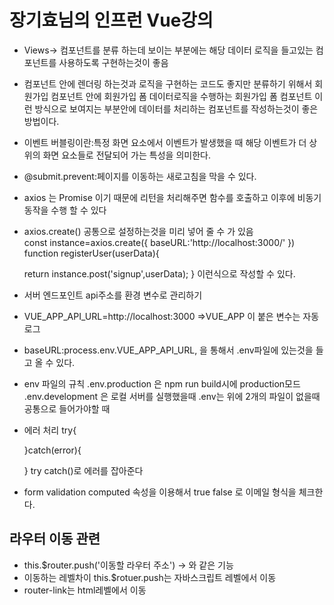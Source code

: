 # 장기효님의 인프런 Vue강의

- Views-> 컴포넌트를 분류 하는데 보이는 부분에는 해당 데이터 로직을 들고있는 컴포넌트를 사용하도록 구현하는것이 좋음

- 컴포넌트 안에 렌더링 하는것과 로직을 구현하는 코드도 좋지만 분류하기 위해서 회원가입 컴포넌트 안에 회원가입 폼 데이터로직을 수행하는 회원가입 폼 컴포넌트
이런 방식으로 보여지는 부분안에 데이터를 처리하는 컴포넌트를 작성하는것이 좋은 방법이다.

- 이벤트 버블링이란:특정 화면 요소에서 이벤트가 발생했을 때 해당 이벤트가 더 상위의 화면 요소들로 전달되어 가는 특성을 의미한다.

- @submit.prevent:페이지를 이동하는 새로고침을 막을 수 있다.


- axios 는 Promise 이기 때문에 리턴을 처리해주면 함수를 호출하고 이후에 비동기 동작을 수행 할 수 있다  

- axios.create() 공통으로 설정하는것을 미리 넣어 줄 수 가 있음   
    const instance=axios.create({
    baseURL:'http://localhost:3000/'
})  function registerUser(userData){

   return  instance.post('signup',userData);
}
이런식으로 작성할 수 있다.

- 서버 엔드포인트 api주소를 환경 변수로 관리하기
- VUE_APP_API_URL=http://localhost:3000 =>VUE_APP 이 붙은 변수는 자동 로그
-  baseURL:process.env.VUE_APP_API_URL, 을 통해서 .env파일에 있는것을 들고 올 수 있다.

- env 파일의 규칙
    .env.production 은 npm run build시에 production모드
    .env.development 은 로컬 서버를 실행했을때
    .env는 위에 2개의 파일이 없을때 공통으로 들어가야할 때


- 에러 처리 
    try{

    }catch(error){

    }
    try catch()로 에러를 잡아준다


- form validation
 computed 속성을 이용해서 true false 로 이메일 형식을 체크한다.


## 라우터 이동 관련
- this.$router.push('이동할 라우터 주소') -> <rotuer-link to=""> 와 같은 기능
- 이동하는 레벨차이 this.$rotuer.push는 자바스크립트 레벨에서 이동
- router-link는 html레벨에서 이동

        